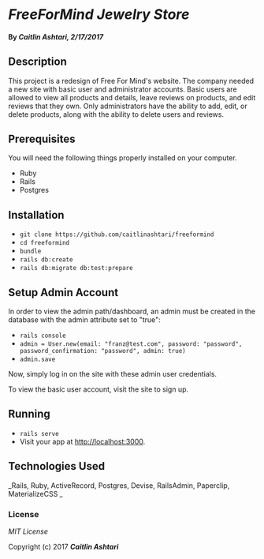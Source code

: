 # _FreeForMind Jewelry Store_

#### By _**Caitlin Ashtari**, 2/17/2017_

## Description

This project is a redesign of Free For Mind's website. The company needed a new site with basic user and administrator accounts. Basic users are allowed to view all products and details, leave reviews on products, and edit reviews that they own. Only administrators have the ability to add, edit, or delete products, along with the ability to delete users and reviews.

## Prerequisites

You will need the following things properly installed on your computer.

* Ruby
* Rails
* Postgres

## Installation

* `git clone https://github.com/caitlinashtari/freeformind`
* `cd freeformind`
* `bundle`
* `rails db:create`
* `rails db:migrate db:test:prepare`

## Setup Admin Account

In order to view the admin path/dashboard, an admin must be created in the database with the admin attribute set to "true":

* `rails console`
* `admin = User.new(email: "franz@test.com", password: "password", password_confirmation: "password", admin: true)`
* `admin.save`

Now, simply log in on the site with these admin user credentials.

To view the basic user account, visit the site to sign up.

## Running

* `rails serve`
* Visit your app at [http://localhost:3000](http://localhost:3000).

## Technologies Used

_Rails, Ruby, ActiveRecord, Postgres, Devise, RailsAdmin, Paperclip, MaterializeCSS _

### License

*MIT License*

Copyright (c) 2017 **_Caitlin Ashtari_**
